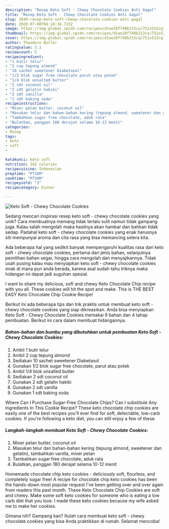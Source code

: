 ```yaml
---
description: "Resep Keto Soft - Chewy Chocolate Cookies Anti Gagal"
title: "Resep Keto Soft - Chewy Chocolate Cookies Anti Gagal"
slug: 3649-resep-keto-soft-chewy-chocolate-cookies-anti-gagal
date: 2020-07-08T04:18:34.715Z
image: https://img-global.cpcdn.com/recipes/d1ae28f740b213ca/751x532cq70/keto-soft-chewy-chocolate-cookies-foto-resep-utama.jpg
thumbnail: https://img-global.cpcdn.com/recipes/d1ae28f740b213ca/751x532cq70/keto-soft-chewy-chocolate-cookies-foto-resep-utama.jpg
cover: https://img-global.cpcdn.com/recipes/d1ae28f740b213ca/751x532cq70/keto-soft-chewy-chocolate-cookies-foto-resep-utama.jpg
author: Theodore Butler
ratingvalue: 3.1
reviewcount: 5
recipeingredient:
- "1 butir telur"
- "2 cup tepung almond"
- "10 sachet sweetener Diabetasol"
- "1/2 blok sugar free chocolate parut atau potek"
- "1/4 blok unsalted butter"
- "2 sdt coconut oil"
- "2 sdt gelatin hakiki"
- "2 sdt vanilla"
- "1 sdt baking soda"
recipeinstructions:
- "Mixer pelan butter, coconut oil"
- "Masukan telur dan bahan-bahan kering (tepung almond, sweetener dan gelatin), tambahkan vanilla, mixer pelan"
- "Tambahkan sugar free chocolate, aduk rata"
- "Bulatkan, panggan 180 derajat selama 10-12 menit"
categories:
- Resep
tags:
- keto
- soft
- 

katakunci: keto soft  
nutrition: 242 calories
recipecuisine: Indonesian
preptime: "PT16M"
cooktime: "PT34M"
recipeyield: "3"
recipecategory: Dinner

---
```



![Keto Soft - Chewy Chocolate Cookies](https://img-global.cpcdn.com/recipes/d1ae28f740b213ca/751x532cq70/keto-soft-chewy-chocolate-cookies-foto-resep-utama.jpg)

Sedang mencari inspirasi resep keto soft - chewy chocolate cookies yang unik? Cara membuatnya memang tidak terlalu sulit namun tidak gampang juga. Kalau salah mengolah maka hasilnya akan hambar dan bahkan tidak sedap. Padahal keto soft - chewy chocolate cookies yang enak harusnya sih mempunyai aroma dan cita rasa yang bisa memancing selera kita.

Ada beberapa hal yang sedikit banyak mempengaruhi kualitas rasa dari keto soft - chewy chocolate cookies, pertama dari jenis bahan, selanjutnya pemilihan bahan segar, hingga cara mengolah dan menyajikannya. Tidak usah pusing kalau mau menyiapkan keto soft - chewy chocolate cookies enak di mana pun anda berada, karena asal sudah tahu triknya maka hidangan ini dapat jadi suguhan spesial.

I want to share my delicious, soft and chewy Keto Chocolate Chip recipe with you all. These cookies will hit the spot and make. This is THE BEST EASY Keto Chocolate Chip Cookie Recipe!


Berikut ini ada beberapa tips dan trik praktis untuk membuat keto soft - chewy chocolate cookies yang siap dikreasikan. Anda bisa menyiapkan Keto Soft - Chewy Chocolate Cookies memakai 9 bahan dan 4 tahap pembuatan. Berikut ini cara dalam membuat hidangannya.

<!--inarticleads1-->

##### Bahan-bahan dan bumbu yang dibutuhkan untuk pembuatan Keto Soft - Chewy Chocolate Cookies:

1. Ambil 1 butir telur
1. Ambil 2 cup tepung almond
1. Sediakan 10 sachet sweetener Diabetasol
1. Gunakan 1/2 blok sugar free chocolate, parut atau potek
1. Ambil 1/4 blok unsalted butter
1. Sediakan 2 sdt coconut oil
1. Gunakan 2 sdt gelatin hakiki
1. Gunakan 2 sdt vanilla
1. Gunakan 1 sdt baking soda


Where Can I Purchase Sugar-Free Chocolate Chips? Can I substitute Any Ingredients In This Cookie Recipe? These keto chocolate chip cookies are easily one of the best recipes you&#39;ll ever find for soft, delectable, low-carb cookies. If you&#39;re following a keto diet, you can still enjoy a few of these. 

<!--inarticleads2-->

##### Langkah-langkah membuat Keto Soft - Chewy Chocolate Cookies:

1. Mixer pelan butter, coconut oil
1. Masukan telur dan bahan-bahan kering (tepung almond, sweetener dan gelatin), tambahkan vanilla, mixer pelan
1. Tambahkan sugar free chocolate, aduk rata
1. Bulatkan, panggan 180 derajat selama 10-12 menit


Homemade chocolate chip keto cookies - deliciously soft, flourless, and completely sugar free! A recipe for chocolate chip keto cookies has been the hands-down most popular request I&#39;ve been getting over and over again from readers this past month. These Keto Chocolate Chip Cookies are soft and chewy. Make some soft keto cookies for someone who is eating a low carb diet that you love. I made these keto cookies because my wife asked me to make her cookies. 

Gimana nih? Gampang kan? Itulah cara membuat keto soft - chewy chocolate cookies yang bisa Anda praktikkan di rumah. Selamat mencoba!
